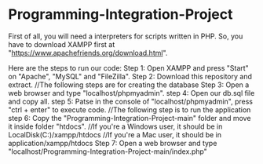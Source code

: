 # Programming-Integration-Project

First of all, you will need a interpreters for scripts written in PHP. 
So, you have to download XAMPP first at "https://www.apachefriends.org/download.html".

Here are the steps to run our code:
Step 1: Open XAMPP and press "Start" on "Apache", "MySQL" and "FileZilla".
Step 2: Download this repository and extract.
//The following steps are for creating the database
Step 3: Open a web browser and type "localhost/phpmyadmin".
step 4: Open our db.sql file and copy all.
step 5: Patse in the console of "localhost/phpmyadmin", press "ctrl + enter" to execute code.
//The following step is to run the application
step 6: Copy the "Programming-Integration-Project-main" folder and move it inside folder "htdocs".
//If you're a Windows user, it should be in LocalDisk(C:)/xampp/htdocs
//If you're a Mac user, it should be in application/xampp/htdocs
Step 7: Open a web browser and type "localhost/Programming-Integration-Project-main/index.php"
